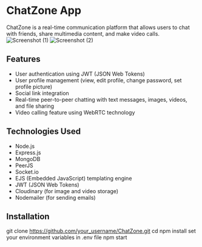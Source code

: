 # ChatZone App

ChatZone is a real-time communication platform that allows users to chat with friends, share multimedia content, and make video calls.
![Screenshot (1)](https://github.com/akshya-backend/ChatZone/assets/142394538/6c4a0d59-5764-4bea-b548-1b9261729c70)
![Screenshot (2)](https://github.com/akshya-backend/ChatZone/assets/142394538/44f4d2c5-7809-4572-b8a6-8e4321ca2398)

## Features

- User authentication using JWT (JSON Web Tokens)
- User profile management (view, edit profile, change password, set profile picture)
- Social link integration
- Real-time peer-to-peer chatting with text messages, images, videos, and file sharing
- Video calling feature using WebRTC technology

## Technologies Used

- Node.js
- Express.js
- MongoDB
- PeerJS
- Socket.io
- EJS (Embedded JavaScript) templating engine
- JWT (JSON Web Tokens)
- Cloudinary (for image and video storage)
- Nodemailer (for sending emails)

## Installation

   git clone https://github.com/your_username/ChatZone.git
   cd <folderpath>
   npm install
   set your environment variables in .env file
   npm start
